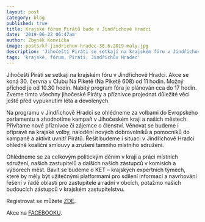 ```yaml
---
layout: post
category: blog
published: true
title: Krajské fórum Pirátů bude v Jindřichově Hradci
date: '2019-06-22 06:47am'
author: Zbyněk Konvička
image: posts/kf-jindrichuv-hradec-30.6.2019-maly.jpg
description: 'Jihočeští Piráti se setkají na krajském fóru v Jindřichově Hradci. '
tags: 'krajské, fórum, Piráti, Jindřichův Hradec'
---
```

Jihočeští Piráti se setkají na krajském fóru v Jindřichově Hradci. Akce se koná 30. června v Clubu Na Piketě (Na Piketě 608) od 11 hodin. Možný příchod je od 10.30 hodin. Nabitý program fóra je plánován cca do 17 hodin. Zveme tímto všechny jihočeské Piráty a příznivce projednat důležité věci ještě před vypuknutím léta a dovolených.

Na programu v Jindřichově Hradci se ohlédneme za volbami do Evropského parlamentu a zhodnotíme kampaň v Jihočeském kraji a našich městech. Přivítáme nové příznivce či zájemce o členství. Věnovat se budeme i přípravě na krajské volby, nalodění nových dobrovolníků a pomocníků do kampaně a aktivit uvnitř Pirátů. Řešit budeme i situaci v Jindřichově Hradci ohledně koaliční smlouvy a zrušení tamního místního sdružení. 

Ohlédneme se za celkovým politickým děním v kraji a práci místních sdružení, našich zastupitelů a dalších našich zástupců v komisích a výborech měst. Bavit se budeme o KET – krajských expertních týmech, které by měly být užitečnými platformami pro sdílení informací a navrhování řešení v řadě oblastí pro zastupitele a radní v obcích, potažmo našich budoucích zástupců v krajském zastupitelstvu.

Registrovat se můžete [ZDE](https://docs.google.com/forms/d/1VlNEh40818V2SKopmAHXPw6orW_pFYUh5svWc1E_G3I/viewform?edit_requested=true).

Akce na [FACEBOOKU](https://www.facebook.com/events/381063696086923/).
